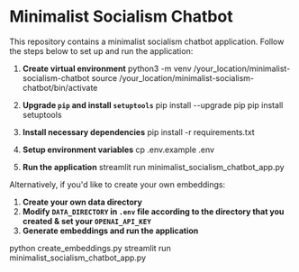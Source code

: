 # Minimalist Socialism Chatbot

This repository contains a minimalist socialism chatbot application. Follow the steps below to set up and run the application:

1. **Create virtual environment**
python3 -m venv /your_location/minimalist-socialism-chatbot
source /your_location/minimalist-socialism-chatbot/bin/activate


2. **Upgrade `pip` and install `setuptools`**
pip install --upgrade pip
pip install setuptools


3. **Install necessary dependencies**
pip install -r requirements.txt


4. **Setup environment variables**
cp .env.example .env


5. **Run the application**
streamlit run minimalist_socialism_chatbot_app.py


Alternatively, if you'd like to create your own embeddings:

1. **Create your own data directory**
2. **Modify `DATA_DIRECTORY` in `.env` file according to the directory that you created & set your `OPENAI_API_KEY`**
3. **Generate embeddings and run the application**

python create_embeddings.py
streamlit run minimalist_socialism_chatbot_app.py